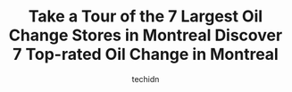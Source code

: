 ---
layout: ampstory
image: https://i0.wp.com/www.auto.or.id/wp-content/uploads/2023/06/service-auto-speedy-montreal-0-montreal-1686322106.jpeg?resize=640,853
author: techidn
featured: false
description: Montreal, Quebec, Canada is a haven for Oil Change enthusiasts, boasting an impressive array of 7 top-notch establishments. Whether youre a seasoned connoisseur or simply curious to explore
title: Take a Tour of the 7 Largest Oil Change Stores in Montreal Discover 7 Top-rated Oil Change in Montreal
cover:
   title: Take a Tour of the 7 Largest Oil Change Stores in Montreal Discover 7 Top-rated Oil Change in Montreal
   subtitle: AUTO.OR.ID
   background: https://www.auto.or.id/wp-content/uploads/2023/06/service-auto-speedy-montreal-0-montreal-1686322106.jpeg

pages: 
 - layout: thirds
   top: <h1>#1 Lub Express MultiServices - Montréal (Anjou)</h1>
   bottom: "<p>Horrible Sevice. They told me to come at 12-25 and I would be out in around 15-20 minutes. As they told me it takes 15-20 minutes for an oil Change.I get there at 12-25 a</p>"
   background: https://www.auto.or.id/wp-content/uploads/2023/06/service-auto-speedy-montreal-1-montreal-1686322108.jpeg
   backgroundblur: true
 - layout: thirds
   top: <h1>#2 Centre lAutoJLP Nokian Tyres</h1>
   bottom: "<p>2491 Marie-Anne St E, Montreal, Quebec H2H 1N5, Canada</p>"
   background: https://www.auto.or.id/wp-content/uploads/2023/06/service-auto-speedy-montreal-2-montreal-1686322108.jpeg
   cta:
      link: https://www.auto.or.id/take-a-tour-of-the-7-largest-oil-change-stores-in-montrealdiscover-7-top-rated-oil-change-in-montreal/
      text: Take a Tour of the 7 Largest Oil Change Stores in Montreal Discover 7 Top-rated Oil Change in Montreal
 - layout: thirds
   top: <h1>#3 Midas</h1>
   bottom: "<p>Ouest, 6100 Rue Saint-Jacques, Montreal, Quebec H4A 2G4, Canada</p>"
   background: https://images.unsplash.com/photo-1539788816080-8bdd722d8c22?ixlib=rb-4.0.3&ixid=MnwxMjA3fDB8MHxwaG90by1wYWdlfHx8fGVufDB8fHx8&auto=format&fit=crop&w=640&h=853&q=80
   cta:
      link: https://www.auto.or.id/take-a-tour-of-the-7-largest-oil-change-stores-in-montrealdiscover-7-top-rated-oil-change-in-montreal/
      text: Take a Tour of the 7 Largest Oil Change Stores in Montreal Discover 7 Top-rated Oil Change in Montreal
 - layout: thirds
   top: <h1>#4 Midas</h1>
   bottom: "<p>3187 Victoria St, Lachine, Quebec H8S 1Z4, Canada</p>"
   background: https://images.unsplash.com/photo-1614687153862-b0e115ebcef1?ixlib=rb-4.0.3&ixid=MnwxMjA3fDB8MHxwaG90by1wYWdlfHx8fGVufDB8fHx8&auto=format&fit=crop&w=640&h=853&q=80
   cta:
      link: https://www.auto.or.id/take-a-tour-of-the-7-largest-oil-change-stores-in-montrealdiscover-7-top-rated-oil-change-in-montreal/
      text: Take a Tour of the 7 Largest Oil Change Stores in Montreal Discover 7 Top-rated Oil Change in Montreal
 - layout: thirds
   top: <h1>#5 Autocare Express Montréal-Nord</h1>
   bottom: "<p>5660 Rue de Charleroi, Montréal, QC H1G 3A9, Canada</p>"
   background: https://images.unsplash.com/photo-1617498115500-a71a00d2f6c3?ixlib=rb-4.0.3&ixid=MnwxMjA3fDB8MHxwaG90by1wYWdlfHx8fGVufDB8fHx8&auto=format&fit=crop&w=640&h=853&q=80
   cta:
      link: https://www.auto.or.id/take-a-tour-of-the-7-largest-oil-change-stores-in-montrealdiscover-7-top-rated-oil-change-in-montreal/
      text: Take a Tour of the 7 Largest Oil Change Stores in Montreal Discover 7 Top-rated Oil Change in Montreal
 - layout: thirds
   top: <h1>#6 Garage Decarie</h1>
   bottom: "<p>6645 Decarie Blvd, Montreal, Quebec H3W 3E3, Canada</p>"
   background: https://images.unsplash.com/photo-1563059999-9bcd13ce672d?ixlib=rb-4.0.3&ixid=MnwxMjA3fDB8MHxwaG90by1wYWdlfHx8fGVufDB8fHx8&auto=format&fit=crop&w=640&h=853&q=80
   cta:
      link: https://www.auto.or.id/take-a-tour-of-the-7-largest-oil-change-stores-in-montrealdiscover-7-top-rated-oil-change-in-montreal/
      text: Take a Tour of the 7 Largest Oil Change Stores in Montreal Discover 7 Top-rated Oil Change in Montreal
 - layout: thirds
   top: <h1>#7 Midas</h1>
   bottom: "<p>4495 Iberville Rue, Montreal, Quebec H2H 2L7, Canada</p>"
   background: https://images.unsplash.com/photo-1632275227519-5a515f53272d?ixlib=rb-4.0.3&ixid=MnwxMjA3fDB8MHxwaG90by1wYWdlfHx8fGVufDB8fHx8&auto=format&fit=crop&w=640&h=853&q=80
   cta:
      link: https://www.auto.or.id/take-a-tour-of-the-7-largest-oil-change-stores-in-montrealdiscover-7-top-rated-oil-change-in-montreal/
      text: Take a Tour of the 7 Largest Oil Change Stores in Montreal Discover 7 Top-rated Oil Change in Montreal
 - layout: thirds
   middle: Continue reading...
   background: https://images.unsplash.com/photo-1532581140115-3e355d1ed1de?ixlib=rb-4.0.3&ixid=MnwxMjA3fDB8MHxwaG90by1wYWdlfHx8fGVufDB8fHx8&auto=format&fit=crop&w=640&h=853&q=80
   cta:
      link: https://www.auto.or.id/take-a-tour-of-the-7-largest-oil-change-stores-in-montrealdiscover-7-top-rated-oil-change-in-montreal/
      text: Take a Tour of the 7 Largest Oil Change Stores in Montreal Discover 7 Top-rated Oil Change in Montreal

---